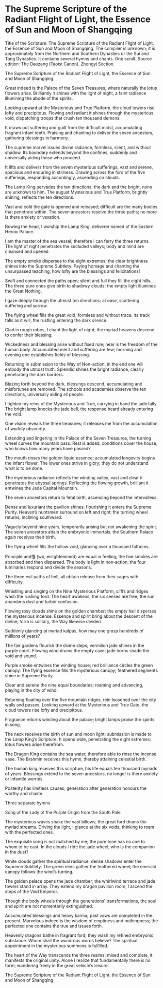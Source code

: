 # The Supreme Scripture of the Radiant Flight of Light, the Essence of Sun and Moon of Shangqing

Title of the Scripture: The Supreme Scripture of the Radiant Flight of Light, the Essence of Sun and Moon of Shangqing. The compiler is unknown; it is approximately from the Northern and Southern Dynasties or the Sui and Tang Dynasties. It contains several hymns and chants. One scroll. Source edition: The Daozang (Taoist Canon), Zhengyi Section.

The Supreme Scripture of the Radiant Flight of Light, the Essence of Sun and Moon of Shangqing

Great indeed is the Palace of the Seven Treasures, where naturally the lotus flowers arise. Brilliantly it shines with the light of night, a faint radiance illumining the abode of the spirits.

Looking upward at the Mysterious and True Platform, the cloud towers rise lofty and precipitous. Flowing and radiant it shines through the mysterious void, dispatching troops that crush ten thousand demons.

It draws out suffering and guilt from the difficult midst, accumulating fragrant infant teeth. Praising and chanting to deliver the seven ancestors, gathering blessings in harmony.

The supreme marvel issues divine radiance, formless, silent, and without shadow. Its boundary extends beyond the confines, suddenly and universally aiding those who proceed.

It lifts and delivers from the seven mysterious sufferings, vast and serene, spacious and enduring in stillness. Drawing across the ford of the five sufferings, responding accordingly, ascending on clouds.

The Lamp King pervades the ten directions; the dark and the bright, none are unknown to him. The august Mysterious and True Platform, brightly shining, reflects the ten directions.

Vast and cold the gate is opened and released; difficult are the many bodies that penetrate within. The seven ancestors resolve the three paths; no more is there anxiety or vexation.

Bowing the head, I worship the Lamp King, deliverer named of the Eastern Heroic Palace.

I am the master of the sea vessel; therefore I can ferry the three returns. The light of night penetrates the secluded valleys; body and mind are cleansed and opened.

The empty smoke disperses to the eight extremes; the clear brightness shines into the Supreme Subtlety. Paying homage and chanting the unsurpassed teaching, how lofty are the blessings and felicitations!

Swift and connected the paths open; silent and full they fill the eight hills. The three pure ones give birth to shadowy clouds; the empty light illumines the Great Nothing.

I gaze deeply through the utmost ten directions; at ease, scattering suffering and sorrow.

The flying wheel fills the great void; formless and without trace. Its track falls as it will, the rustling entering the dark silence.

Clad in rough robes, I chant the light of night; the myriad heavens descend to confer their blessing.

Wickedness and blessing arise without fixed rule; near is the freedom of the human body. Accumulated merit and suffering are few; morning and evening one establishes fields of blessing.

Returning in submission to the Way of Non-action, in the end one will embody the utmost truth. Splendid shines the bright radiance, clearly penetrating the dark borders.

Blazing forth beyond the dark, blessings descend, accumulating and misfortunes are removed. The schools and academies observe the ten directions, universally aiding all people.

I tighten my reins of the Mysterious and True, carrying in hand the jade tally. The bright lamp knocks the jade bell, the response heard already entering the void.

One vision reveals the three treasures; it releases me from the accumulation of worldly obscurity.

Extending and lingering in the Palace of the Seven Treasures, the turning wheel curves the mountain pass. Rest is added, conditions cover the house; who knows how many years have passed?

The mouth rinses the golden liquid essence; accumulated longevity begins the infant flower. The lower ones strive in glory; they do not understand what is to be done.

The mysterious radiance reflects the winding valley; vast and clear it penetrates the abyssal springs. Reflecting the flowing growth, brilliant it entwines the Jade Capital Mountain.

The seven ancestors return to fetal birth, ascending beyond the intervalless.

Dense and luxuriant the pavilion shines; flourishing it enters the Supreme Purity. Heaven’s huntsmen surround on left and right; the turning wheel returns, inclining southward.

Vaguely beyond nine years, temporarily arising but not awakening the spirit. The seven ancestors attain the embryonic immortals; the Southern Palace again receives their birth.

The flying wheel fills the hollow void, glancing over a thousand fathoms.

Principle and悟 (wù, enlightenment) are equal in feeling; the five smokes are absorbed and then dispersed. The body is light in non-action; the four luminaries respond and divide the seasons.

The three evil paths of hell, all obtain release from their cages with difficulty.

Whistling and singing on the Nine Mysterious Platform, cliffs and ridges wash the rushing ford. The heart awakens, the six senses are free; the sun abandons dust and turbid confusion.

Flowing rosy clouds shine on the golden chamber; the empty hall disperses the mysterious incense. Essence and spirit bring about the descent of the divine; form is solitary, the Way likewise divided.

Suddenly glancing at myriad kalpas, how may one grasp hundreds of millions of years?

The fair gardens flourish the divine steps; vermilion jade shines in the purple court. Flowing wind drums the empty cave; jade horns shade the void and sound.

Purple smoke entwines the winding house; red brilliance circles the green canopy. The flying essence fills the mysterious canopy; feathered segments shine in Supreme Purity.

Clear and serene the nine equal boundaries; roaming and advancing, playing in the city of wind.

Returning floating over the five mountain ridges, rein loosened over the city walls and passes. Looking upward at the Mysterious and True Gate, the cloud towers rise lofty and precipitous.

Fragrance returns winding about the palace; bright lamps praise the spirits in song.

The neck receives the birth of sun and moon light; submission is made to the Lamp King’s Scripture. It opens wide, penetrating the eight extremes; lotus flowers arise therefrom.

The Dragon King contains the sea water, therefore able to rinse the incense vase. The Brahmin receives this hymn, thereby attaining celestial birth.

The human king receives this scripture, his life equals ten thousand myriads of years. Blessings extend to the seven ancestors, no longer is there anxiety or infantile worries.

Posterity has limitless causes; generation after generation honours the worthy and chaste.

Three separate hymns

Song of the Lady of the Purple Origin from the South Pole

The mysterious waves shake the vast billows; the great ford drums the myriad streams. Driving the light, I glance at the six voids, thinking to roam with the perfected ones.

The exquisite song is not matched by me; the pure tone has no one to whom to be cast. In the clouds I ride the jade wheel; who is the companion in the dust?

White clouds gather the spiritual radiance; dense shadows enter the Supreme Subtlety. The green reins gather the feathered wheel; the emerald canopy follows the wind’s turning.

The golden palace opens the jade chamber; the whirlwind terrace and jade towers stand in array. They extend my dragon pavilion room; I ascend the steps of the Void Emperor.

Though the body wheels through the generations’ transformations, the soul and spirit are not momentarily extinguished.

Accumulated blessings and heavy karma; past vows are completed in the present. Marvelous indeed is the wisdom of emptiness and nothingness; the perfected one contains the true and issues forth.

Heavenly dragons bathe in fragrant ford; they wash my refined embryonic substance. Whom shall the wondrous words believe? The spiritual appointment in the mysterious summons is fulfilled.

The heart of the Way transcends the three realms; mixed and complete, it manifests the original unity. Alone I realize that fundamentally there is no form; wandering freely in the great vehicle’s leisure.

The Supreme Scripture of the Radiant Flight of Light, the Essence of Sun and Moon of Shangqing
